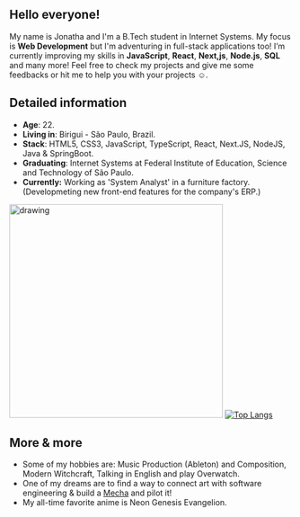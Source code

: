 ## Hello everyone!

My name is Jonatha and I'm a B.Tech student in Internet Systems. My focus is **Web Development** but I'm adventuring in full-stack applications too! I’m currently improving my skills in **JavaScript**, **React**, **Next,js**, <span id="nodeJsText">**Node.js**</span>, **SQL** and many more! Feel free to check my projects and give me some feedbacks or hit me to help you with your projects ☺️.

## Detailed information

* **Age**: 22.
* **Living in**: Birigui - São Paulo, Brazil.
* **Stack**: HTML5, CSS3, JavaScript, TypeScript, React, Next.JS, NodeJS, Java & SpringBoot.
* **Graduating**: Internet Systems at Federal Institute of Education, Science and Technology of São Paulo.
* **Currently:** Working as 'System Analyst' in a furniture factory. (Developmeting new front-end features for the company's ERP.)

<img src="https://i.pinimg.com/originals/9d/8e/fa/9d8efa6843eeef3b5700f35ecfe3eef5.gif" alt="drawing" width="380"/> [![Top Langs](https://github-readme-stats.vercel.app/api/top-langs/?username=jonathabot&theme=github_dark_dimmed)](https://github.com/jonathabot/github-readme-stats)

## More & more
* Some of my hobbies are: Music Production (Ableton) and Composition, Modern Witchcraft, Talking in English and play Overwatch.  
* One of my dreams are to find a way to connect art with software engineering & build a [Mecha](https://www.google.com/search?q=Mecha+robot) and pilot it!  
* My all-time favorite anime is Neon Genesis Evangelion. 
